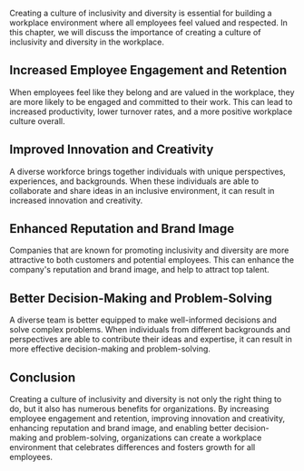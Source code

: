
Creating a culture of inclusivity and diversity is essential for building a workplace environment where all employees feel valued and respected. In this chapter, we will discuss the importance of creating a culture of inclusivity and diversity in the workplace.

Increased Employee Engagement and Retention
-------------------------------------------

When employees feel like they belong and are valued in the workplace, they are more likely to be engaged and committed to their work. This can lead to increased productivity, lower turnover rates, and a more positive workplace culture overall.

Improved Innovation and Creativity
----------------------------------

A diverse workforce brings together individuals with unique perspectives, experiences, and backgrounds. When these individuals are able to collaborate and share ideas in an inclusive environment, it can result in increased innovation and creativity.

Enhanced Reputation and Brand Image
-----------------------------------

Companies that are known for promoting inclusivity and diversity are more attractive to both customers and potential employees. This can enhance the company's reputation and brand image, and help to attract top talent.

Better Decision-Making and Problem-Solving
------------------------------------------

A diverse team is better equipped to make well-informed decisions and solve complex problems. When individuals from different backgrounds and perspectives are able to contribute their ideas and expertise, it can result in more effective decision-making and problem-solving.

Conclusion
----------

Creating a culture of inclusivity and diversity is not only the right thing to do, but it also has numerous benefits for organizations. By increasing employee engagement and retention, improving innovation and creativity, enhancing reputation and brand image, and enabling better decision-making and problem-solving, organizations can create a workplace environment that celebrates differences and fosters growth for all employees.

